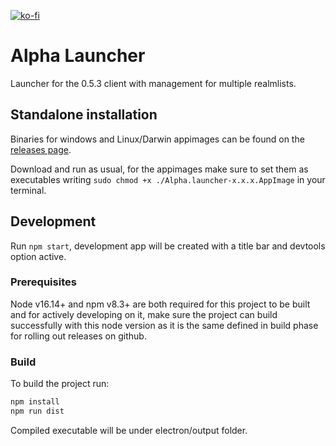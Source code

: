 [![ko-fi](https://www.ko-fi.com/img/githubbutton_sm.svg)](https://ko-fi.com/R6R21LO82)

# Alpha Launcher
Launcher for the 0.5.3 client with management for multiple realmlists.

## Standalone installation
Binaries for windows and Linux/Darwin appimages can be found on the [releases page](https://github.com/The-Alpha-Project/Alpha-Launcher/releases).

Download and run as usual, for the appimages make sure to set them as executables writing `sudo chmod +x ./Alpha.launcher-x.x.x.AppImage` in your terminal.

## Development
Run `npm start`, development app will be created with a title bar and devtools option active.

### Prerequisites
Node v16.14+ and npm v8.3+ are both required for this project to be built and for actively developing on it, make sure the project can build successfully with this node version as it is the same defined in build phase for rolling out releases on github.

### Build
To build the project run:

```bash
npm install
npm run dist
```

Compiled executable will be under electron/output folder.
